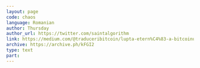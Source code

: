 ```yaml
---
layout: page
code: chaos
language: Romanian
author: Thursday
author_url: https://twitter.com/saintalgorithm
link: https://medium.com/@traduceribitcoin/lupta-etern%C4%83-a-bitcoinului-d918fd38f1b0
archive: https://archive.ph/kFGI2
type: text
part: 
---
```

